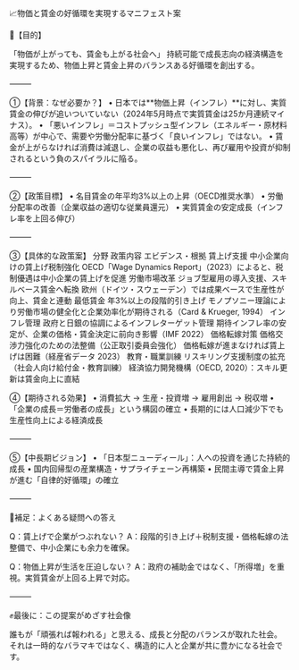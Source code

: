 📈物価と賃金の好循環を実現するマニフェスト案

🔷【目的】

「物価が上がっても、賃金も上がる社会へ」
持続可能で成長志向の経済構造を実現するため、物価上昇と賃金上昇のバランスある好循環を創出する。

⸻

①【背景：なぜ必要か？】
	•	日本では**物価上昇（インフレ）**に対し、実質賃金の伸びが追いついていない（2024年5月時点で実質賃金は25か月連続マイナス）。
	•	「悪いインフレ」＝コストプッシュ型インフレ（エネルギー・原材料高等）が中心で、需要や労働分配率に基づく「良いインフレ」ではない。
	•	賃金が上がらなければ消費は減退し、企業の収益も悪化し、再び雇用や投資が抑制されるという負のスパイラルに陥る。

⸻

②【政策目標】
	•	名目賃金の年平均3%以上の上昇（OECD推奨水準）
	•	労働分配率の改善（企業収益の適切な従業員還元）
	•	実質賃金の安定成長（インフレ率を上回る伸び）

⸻

③【具体的な政策案】
分野
政策内容
エビデンス・根拠
賃上げ支援
中小企業向けの賃上げ税制強化
OECD「Wage Dynamics Report」（2023）によると、税制優遇は中小企業の賃上げを促進
労働市場改革
ジョブ型雇用の導入支援、スキルベース賃金へ転換
欧州（ドイツ・スウェーデン）では成果ベースで生産性が向上、賃金と連動
最低賃金
年3%以上の段階的引き上げ
モノプソニー理論により労働市場の健全化と企業効率化が期待される（Card & Krueger, 1994）
インフレ管理
政府と日銀の協調によるインフレターゲット管理
期待インフレ率の安定が、企業の価格・賃金決定に前向き影響（IMF 2022）
価格転嫁対策
価格交渉力強化のための法整備（公正取引委員会強化）
価格転嫁が進まなければ賃上げは困難（経産省データ 2023）
教育・職業訓練
リスキリング支援制度の拡充（社会人向け給付金・教育訓練）
経済協力開発機構（OECD, 2020）：スキル更新は賃金向上に直結

④【期待される効果】
	•	消費拡大 → 生産・投資増 → 雇用創出 → 税収増
	•	「企業の成長＝労働者の成長」という構図の確立
	•	長期的には人口減少下でも生産性向上による経済成長

⸻

⑤【中長期ビジョン】
	•	「日本型ニューディール」：人への投資を通じた持続的成長
	•	国内回帰型の産業構造・サプライチェーン再構築
	•	民間主導で賃金上昇が進む「自律的好循環」の確立

⸻

📝補足：よくある疑問への答え

Q：賃上げで企業がつぶれない？
A：段階的引き上げ＋税制支援・価格転嫁の法整備で、中小企業にも余力を確保。

Q：物価上昇が生活を圧迫しない？
A：政府の補助金ではなく、「所得増」を重視。実質賃金が上回る上昇で対応。

⸻

✊最後に：この提案がめざす社会像

誰もが「頑張れば報われる」と思える、成長と分配のバランスが取れた社会。
それは一時的なバラマキではなく、構造的に人と企業が共に豊かになる社会です。